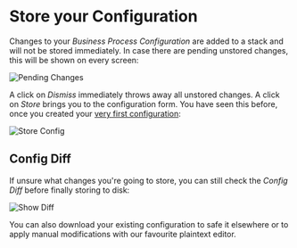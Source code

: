 # Store your Configuration

Changes to your *Business Process Configuration* are added to a stack and will
not be stored immediately. In case there are pending unstored changes, this will
be shown on every screen:

![Pending Changes](screenshot/21_store-config/2101_Pending-Changes.png)

A click on *Dismiss* immediately throws away all unstored changes. A click on
*Store* brings you to the configuration form. You have seen this before, once
you created your [very first configuration](03-Getting-Started.md):

![Store Config](screenshot/21_store-config/2102_Store-Config.png)

## Config Diff

If unsure what changes you're going to store, you can still check the *Config Diff*
before finally storing to disk:

![Show Diff](screenshot/21_store-config/2103_Show-Diff.png)

You can also download your existing configuration to safe it elsewhere or to
apply manual modifications with our favourite plaintext editor.

